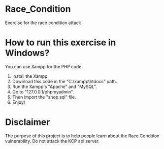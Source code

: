 # Race_Condition
Exercise for the race condition attack 

# How to run this exercise in Windows?
You can use Xampp for the PHP code.
1. Install the Xampp
2. Download this code in the "C:\xampp\htdocs" path.
3. Run the Xampp's "Apache" and "MySQL".
4. Go to "127.0.0.1/phpmyadmin".
5. Then import the "shop.sql" file.
6. Enjoy!

# Disclaimer
The purpose of this project is to help people learn about the Race Condition vulnerability. Do not attack the KCP api server. 
